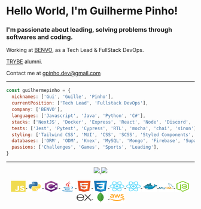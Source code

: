 # Hello World, I'm Guilherme Pinho!

### I'm passionate about **leading**, **solving problems** through **softwares** and **coding**.

Working at <a href="https://github.com/senioramais">BENVO</a>, as a Tech Lead & FullStack DevOps.

<a href="https://www.betrybe.com/">TRYBE</a> alumni.

Contact me at gpinho.dev@gmail.com

---

```javascript
const guilhermepinho = {
  nicknames: ['Gui', 'Guille', 'Pinho'],
  currentPosition: ['Tech Lead', 'Fullstack DevOps'],
  company: ['BENVO'],
  languages: ['Javascript', 'Java', 'Python', 'C#'],
  stacks: ['NextJS', 'Docker', 'Express', 'React', 'Node', 'Discord', 'AWS Cloud Computing', 'Terraform'],
  tests: ['Jest', 'Pytest', 'Cypress', 'RTL', 'mocha', 'chai', 'sinon'], 
  styling: ['Tailwind CSS', 'MUI', 'CSS', 'SCSS', 'Styled Components', 'ESLint'],
  databases: ['ORM', 'ODM', 'Knex', 'MySQL', 'Mongo', 'Firebase', 'Supabase'],
  passions: ['Challenges', 'Games', 'Sports', 'Leading'],
}
```
---

<div align="center">
  <a href="https://github.com/guillepinho">
  <img height="160em" src="https://github-readme-stats.vercel.app/api?username=guillepinho&show_icons=true&theme=dracula&include_all_commits=true&count_private=true"/>
  <img height="160em" src="https://github-readme-stats.vercel.app/api/top-langs/?username=guillepinho&layout=compact&langs_count=7&theme=dracula"/>
</div>

<div style="display: inline_block" align="center"><br>
  <img align="center" alt="guillepinho-Js" height="30" width="40" src="https://raw.githubusercontent.com/devicons/devicon/master/icons/javascript/javascript-plain.svg">
  <img align="center" alt="guillepinho-py" height="30" width="40" src="https://raw.githubusercontent.com/devicons/devicon/master/icons/python/python-original.svg">
  <img align="center" alt="guillepinho-cs" height="30" width="40" src="https://raw.githubusercontent.com/devicons/devicon/master/icons/csharp/csharp-original.svg">
  <img align="center" alt="guillepinho-Node" height="30" width="40" src="https://github.com/devicons/devicon/blob/master/icons/java/java-original.svg">
  <img align="center" alt="guillepinho-HTML" height="30" width="40" src="https://raw.githubusercontent.com/devicons/devicon/master/icons/html5/html5-original.svg">
  <img align="center" alt="guillepinho-CSS" height="30" width="40" src="https://raw.githubusercontent.com/devicons/devicon/master/icons/css3/css3-original.svg">
  <img align="center" alt="guillepinho-NextJS" height="30" width="40" src="https://raw.githubusercontent.com/devicons/devicon/master/icons/react/react-original.svg">
  <img align="center" alt="guillepinho-React" height="30" width="40" src="https://raw.githubusercontent.com/devicons/devicon/master/icons/react/react-original.svg">
  <img align="center" alt="guillepinho-Docker" height="30" width="40" src="https://github.com/devicons/devicon/blob/master/icons/docker/docker-original.svg">
  <img align="center" alt="guillepinho-SQL" height="30" width="40" src="https://github.com/devicons/devicon/blob/master/icons/mysql/mysql-original-wordmark.svg">
  <img align="center" alt="guillepinho-Node" height="30" width="40" src="https://github.com/devicons/devicon/blob/master/icons/nodejs/nodejs-original.svg">
  <img align="center" alt="guillepinho-Express" height="30" width="40" src="https://github.com/devicons/devicon/blob/master/icons/express/express-original.svg">
  <img align="center" alt="guillepinho-Mongo" height="30" width="40" src="https://github.com/devicons/devicon/blob/master/icons/mongodb/mongodb-original.svg">
  <img align="center" alt="guillepinho-aws" height="30" width="40" src="https://raw.githubusercontent.com/devicons/devicon/master/icons/amazonwebservices/amazonwebservices-plain-wordmark.svg">
</div>
  
